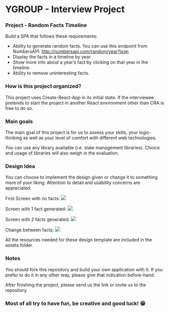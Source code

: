 
# YGROUP - Interview Project

### Project - Random Facts Timeline

Build a SPA that follows these requirements: 
 * Ability to generate random facts. You can use this endpoint from NumbersAPI: http://numbersapi.com/random/year?json
 * Display the facts in a timeline by year
 * Show more info about a year’s fact by clicking on that year in the timeline.
 * Ability to remove uninteresting facts.
 
### How is this project organized?
This project uses Create-React-App in its initial state. If the interviewee pretends to start the project in another React environment other than CRA is free to do so.

### Main goals
The main goal of this project is for us to assess your skills, your logic-thinking as well as your level of comfort with different web technologies. 

You can use any library available (i.e. state management libraries). Choice and usage of libraries will also weigh in the evaluation.
 
### Design Idea

You can choose to implement the design given or change it to something more of your liking. Attention to detail and usability concerns are appreciated.

First Screen with no facts:
<kbd><img src="https://img.techpowerup.org/201103/macbook-pro-5.png" /></kbd>

Screen with 1 fact generated:
<kbd><img src="https://img.techpowerup.org/201104/macbook-pro-2.png" /></kbd>

Screen with 2 facts generated:
<kbd><img src="https://img.techpowerup.org/201104/macbook-pro-3.png" /></kbd>

Change between facts:
<kbd><img src="https://img.techpowerup.org/201104/macbook-pro-9.png" /></kbd>

All the resources needed for these design template are included in the assets folder.

### Notes

You should fork this repository and build your own application with it. If you prefer to do it in any other way, please give that indication before-hand.

After finishing the project, please send us the link or invite us to the repository.


### Most of all try to have fun, be creative and good luck! 😁 

